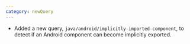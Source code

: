 ```yaml
---
category: newQuery
---
```

* Added a new query, `java/android/implicitly-imported-component`, to detect if an Android component can become implicitly exported.
